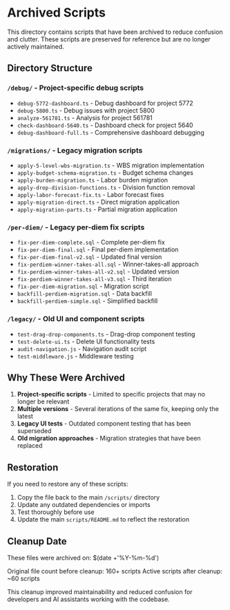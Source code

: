 # Archived Scripts

This directory contains scripts that have been archived to reduce confusion and clutter. These scripts are preserved for reference but are no longer actively maintained.

## Directory Structure

### `/debug/` - Project-specific debug scripts
- `debug-5772-dashboard.ts` - Debug dashboard for project 5772
- `debug-5800.ts` - Debug issues with project 5800  
- `analyze-561781.ts` - Analysis for project 561781
- `check-dashboard-5640.ts` - Dashboard check for project 5640
- `debug-dashboard-full.ts` - Comprehensive dashboard debugging

### `/migrations/` - Legacy migration scripts
- `apply-5-level-wbs-migration.ts` - WBS migration implementation
- `apply-budget-schema-migration.ts` - Budget schema changes
- `apply-burden-migration.ts` - Labor burden migration
- `apply-drop-division-functions.ts` - Division function removal
- `apply-labor-forecast-fix.ts` - Labor forecast fixes
- `apply-migration-direct.ts` - Direct migration application
- `apply-migration-parts.ts` - Partial migration application

### `/per-diem/` - Legacy per-diem fix scripts
- `fix-per-diem-complete.sql` - Complete per-diem fix
- `fix-per-diem-final.sql` - Final per-diem implementation
- `fix-per-diem-final-v2.sql` - Updated final version
- `fix-perdiem-winner-takes-all.sql` - Winner-takes-all approach
- `fix-perdiem-winner-takes-all-v2.sql` - Updated version
- `fix-perdiem-winner-takes-all-v3.sql` - Third iteration
- `fix-per-diem-migration.sql` - Migration script
- `backfill-perdiem-migration.sql` - Data backfill
- `backfill-perdiem-simple.sql` - Simplified backfill

### `/legacy/` - Old UI and component scripts
- `test-drag-drop-components.ts` - Drag-drop component testing
- `test-delete-ui.ts` - Delete UI functionality tests
- `audit-navigation.js` - Navigation audit script
- `test-middleware.js` - Middleware testing

## Why These Were Archived

1. **Project-specific scripts** - Limited to specific projects that may no longer be relevant
2. **Multiple versions** - Several iterations of the same fix, keeping only the latest
3. **Legacy UI tests** - Outdated component testing that has been superseded
4. **Old migration approaches** - Migration strategies that have been replaced

## Restoration

If you need to restore any of these scripts:

1. Copy the file back to the main `/scripts/` directory
2. Update any outdated dependencies or imports
3. Test thoroughly before use
4. Update the main `scripts/README.md` to reflect the restoration

## Cleanup Date

These files were archived on: $(date +'%Y-%m-%d')

Original file count before cleanup: 160+ scripts
Active scripts after cleanup: ~60 scripts

This cleanup improved maintainability and reduced confusion for developers and AI assistants working with the codebase.